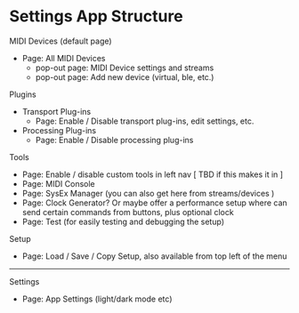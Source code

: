 # Settings App Structure

MIDI Devices (default page)

* Page: All MIDI Devices
  * pop-out page: MIDI Device settings and streams
  * pop-out page: Add new device (virtual, ble, etc.)

Plugins

* Transport Plug-ins
  * Page: Enable / Disable transport plug-ins, edit settings, etc.
* Processing Plug-ins
  * Page: Enable / Disable processing plug-ins

Tools

* Page: Enable / disable custom tools in left nav  [ TBD if this makes it in ]
* Page: MIDI Console
* Page: SysEx Manager (you can also get here from streams/devices )
* Page: Clock Generator? Or maybe offer a performance setup where can send certain commands from buttons, plus optional clock
* Page: Test (for easily testing and debugging the setup)

Setup

* Page: Load / Save / Copy Setup, also available from top left of the menu

---

Settings

* Page: App Settings (light/dark mode etc)
